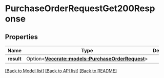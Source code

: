 # PurchaseOrderRequestGet200Response

## Properties

Name | Type | Description | Notes
------------ | ------------- | ------------- | -------------
**result** | Option<[**Vec<crate::models::PurchaseOrderRequest>**](purchaseOrderRequest.md)> |  | [optional]

[[Back to Model list]](../README.md#documentation-for-models) [[Back to API list]](../README.md#documentation-for-api-endpoints) [[Back to README]](../README.md)


